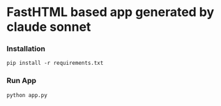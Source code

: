 # FastHTML based app generated by claude sonnet

### Installation

```shell
pip install -r requirements.txt
```

### Run App

```shell
python app.py
```